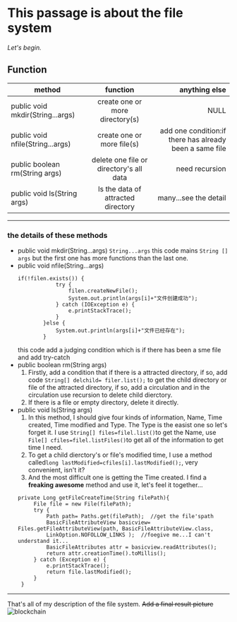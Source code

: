# This passage is about the file system
*Let's begin.* 
## Function
 method|function|anything else
--|:--:|--: 
public void mkdir(String...args)|create one or more directory(s)|NULL
public void nfile(String...args)|create one or more file(s)|add one condition:if there has already been a same file
public boolean rm(String args)|delete one file or directory's all data|need recursion
public void ls(String args)|ls the data of attracted directory|many...see the detail
---
### the details of these methods
+ public void mkdir(String...args)
    `String...args`
    this code mains `String [] args` but the first one has more functions than the last one.
+ public void nfile(String...args)
    ``` 
    if(!filen.exists()) {
				try {
					filen.createNewFile();
					System.out.println(args[i]+"文件创建成功");
				} catch (IOException e) {
					e.printStackTrace();
				}
			}else {
				System.out.println(args[i]+"文件已经存在");
			}
    ```
    this code add a judging condition which is if there has been a sme file and add try-catch
+ public boolean rm(String args)
    1. Firstly, add a condition that if there is a attracted directory, if so, add code `String[] delchild= filer.list();` to get    the child directory or file of the attracted directory, if so, add a circulation and in the circulation use recursion to delete child dierctory.
    2. If there is a file or empty directory, delete it directly. 
+ public void ls(String args)
    1. In this method, I should give four kinds of information, Name, Time created, Time modified and Type. The Type is the easist one so let's forget it. I use `String[] files=filel.list()`to get the Name, use `File[] cfiles=filel.listFiles()`to get all of the information to get time I need.
    2. To get a child dierctory's or file's modified time, I use a method called`long lastModified=cfiles[i].lastModified();`, very convenient, isn't it?
    3. And the most difficult one is getting the Time created. I find a **freaking awesome** method and use it, let's feel it together...
   ```
   private Long getFileCreateTime(String filePath){
	    File file = new File(filePath);
	    try {
	        Path path= Paths.get(filePath);  //get the file'spath
	        BasicFileAttributeView basicview= Files.getFileAttributeView(path, BasicFileAttributeView.class, 
            LinkOption.NOFOLLOW_LINKS );  //foegive me...I can't understand it...
	        BasicFileAttributes attr = basicview.readAttributes();
	        return attr.creationTime().toMillis();
	    } catch (Exception e) {
	        e.printStackTrace();
	        return file.lastModified();
	    }
	}
    ``` 
---
That's all of my description of the file system.
~~Add a final result picture~~
![blockchain](https://raw.githubusercontent.com/Xisaname/Little-world-of-Java/master/File.PNG)




    